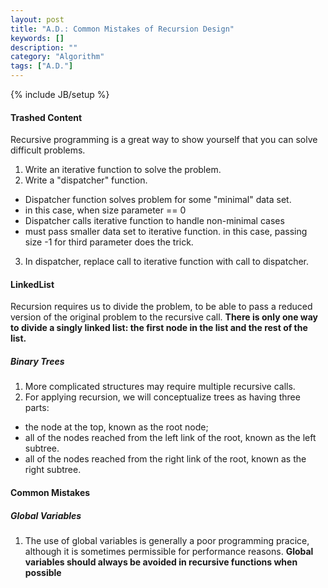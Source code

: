 ```yaml
---
layout: post
title: "A.D.: Common Mistakes of Recursion Design"
keywords: []
description: ""
category: "Algorithm"
tags: ["A.D."]
---
```

{% include JB/setup %}




####  Trashed Content
Recursive programming is a great way to show yourself that you can solve
difficult problems.
1. Write an iterative function to solve the problem.
2. Write a "dispatcher" function.
- Dispatcher function solves problem for some "minimal" data set.
- in this case, when size parameter == 0
- Dispatcher calls iterative function to handle non-minimal cases
- must pass smaller data set to iterative function. in this case, passing size
  -1 for third parameter does the trick.
3. In dispatcher, replace call to iterative function with call to dispatcher.



#### LinkedList
Recursion requires us to divide the problem, to be able to pass a reduced
version of the original problem to the recursive call. **There is only one way to
divide a singly linked list: the first node in the list and the rest of the
list.**

##### Binary Trees
1. More complicated structures may require multiple recursive calls.
2. For applying recursion, we will conceptualize trees as having three parts:
- the node at the top, known as the root node;
- all of the nodes reached from the left link of the root, known as the left
  subtree.
- all of the nodes reached from the right link of the root, known as the right
  subtree.




#### Common Mistakes


##### Global Variables
1. The use of global variables is generally a poor programming pracice, although
   it is sometimes permissible for performance reasons. **Global variables
   should always be avoided in recursive functions when possible**

